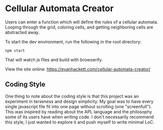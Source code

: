 # Cellular Automata Creator

Users can enter a function which will define the rules of a cellular automata.
Looping through the grid, coloring cells, and getting neighboring cells are abstracted away.

To start the dev environment, run the following in the root directory:

    npm start

That will watch js files and build with browserify.

View the site online: https://evanhackett.com/cellular-automata-creator/

## Coding Style

One thing to note about the coding style is that this project was an experiment in terseness and design simplicity. My goal was to have every single javascript file fit into one page without scrolling (one "screenfull"). This was inspired by reading about the APL language and the philosophy some of its users have when writing code. I don't necessarily recommend this style, I just wanted to explore it and push myself to write minimal LoC.